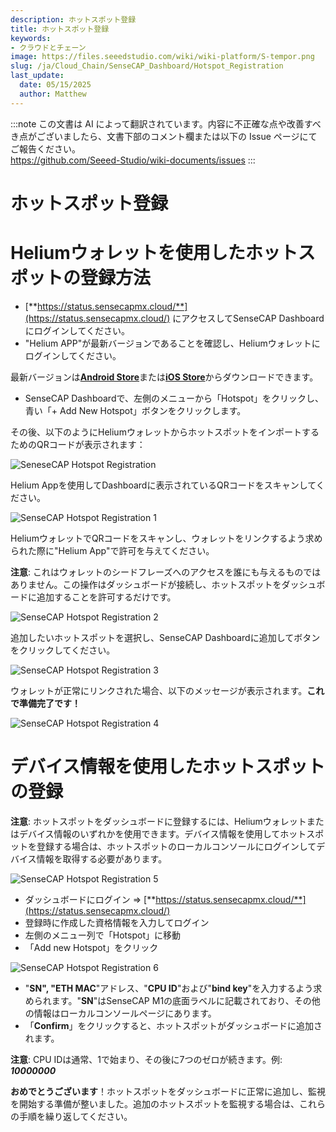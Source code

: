 ```yaml
---
description: ホットスポット登録
title: ホットスポット登録
keywords:
- クラウドとチェーン
image: https://files.seeedstudio.com/wiki/wiki-platform/S-tempor.png
slug: /ja/Cloud_Chain/SenseCAP_Dashboard/Hotspot_Registration
last_update:
  date: 05/15/2025
  author: Matthew
---
```

:::note
この文書は AI によって翻訳されています。内容に不正確な点や改善すべき点がございましたら、文書下部のコメント欄または以下の Issue ページにてご報告ください。  
https://github.com/Seeed-Studio/wiki-documents/issues
:::

# ホットスポット登録

**Heliumウォレットを使用したホットスポットの登録方法**
===============================================

* [**https://status.sensecapmx.cloud/**](https://status.sensecapmx.cloud/) にアクセスしてSenseCAP Dashboardにログインしてください。
* "Helium APP"が最新バージョンであることを確認し、Heliumウォレットにログインしてください。

最新バージョンは[**Android Store**](https://play.google.com/store/apps/details?id=com.helium.wallet&hl=en_US)または[**iOS Store**](https://apps.apple.com/app/id1450463605)からダウンロードできます。

* SenseCAP Dashboardで、左側のメニューから「Hotspot」をクリックし、青い「+ Add New Hotspot」ボタンをクリックします。

その後、以下のようにHeliumウォレットからホットスポットをインポートするためのQRコードが表示されます：

![SeneseCAP Hotspot Registration](https://www.sensecapmx.com/wp-content/uploads/2022/07/dash-qr.png)

Helium Appを使用してDashboardに表示されているQRコードをスキャンしてください。

![SenseCAP Hotspot Registration 1](https://www.sensecapmx.com/wp-content/uploads/2022/07/step-1-register.png)

HeliumウォレットでQRコードをスキャンし、ウォレットをリンクするよう求められた際に"Helium App"で許可を与えてください。

**注意**: これはウォレットのシードフレーズへのアクセスを誰にも与えるものではありません。この操作はダッシュボードが接続し、ホットスポットをダッシュボードに追加することを許可するだけです。

![SenseCAP Hotspot Registration 2](https://www.sensecapmx.com/wp-content/uploads/2022/07/step-2-register.png)

追加したいホットスポットを選択し、SenseCAP Dashboardに追加してボタンをクリックしてください。

![SenseCAP Hotspot Registration 3](https://www.sensecapmx.com/wp-content/uploads/2022/07/step-3-register.png)

ウォレットが正常にリンクされた場合、以下のメッセージが表示されます。**これで準備完了です！**

![SenseCAP Hotspot Registration 4](https://www.sensecapmx.com/wp-content/uploads/2022/07/step-4-register.png)

**デバイス情報を使用したホットスポットの登録**
=============================================

**注意**: ホットスポットをダッシュボードに登録するには、Heliumウォレットまたはデバイス情報のいずれかを使用できます。デバイス情報を使用してホットスポットを登録する場合は、ホットスポットのローカルコンソールにログインしてデバイス情報を取得する必要があります。

![SenseCAP Hotspot Registration 5](https://www.sensecapmx.com/wp-content/uploads/2022/07/image-6-1.png)

* ダッシュボードにログイン ⇒ [**https://status.sensecapmx.cloud/**](https://status.sensecapmx.cloud/)
* 登録時に作成した資格情報を入力してログイン
* 左側のメニュー列で「Hotspot」に移動
* 「Add new Hotspot」をクリック

![SenseCAP Hotspot Registration 6](https://www.sensecapmx.com/wp-content/uploads/2022/07/image-7-1.png)

* "**SN", "ETH MAC**"アドレス、"**CPU ID**"および"**bind key**"を入力するよう求められます。"**SN**"はSenseCAP M1の底面ラベルに記載されており、その他の情報はローカルコンソールページにあります。
* 「**Confirm**」をクリックすると、ホットスポットがダッシュボードに追加されます。

**注意**: CPU IDは通常、1で始まり、その後に7つのゼロが続きます。例: _**10000000**_

**おめでとうございます**！ホットスポットをダッシュボードに正常に追加し、監視を開始する準備が整いました。追加のホットスポットを監視する場合は、これらの手順を繰り返してください。